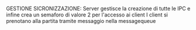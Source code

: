 GESTIONE SICRONIZZAZIONE:
Server gestisce la creazione di tutte le IPC e infine crea un semaforo di valore 2 per l'accesso ai client
I client si prenotano alla partita tramite messaggio nella messagequeue

